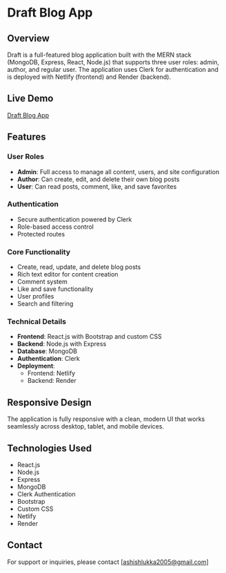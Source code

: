# Draft Blog App

## Overview
Draft is a full-featured blog application built with the MERN stack (MongoDB, Express, React, Node.js) that supports three user roles: admin, author, and regular user. The application uses Clerk for authentication and is deployed with Netlify (frontend) and Render (backend).

## Live Demo
[Draft Blog App](https://draft-blogapp.vercel.app/)

## Features

### User Roles
- **Admin**: Full access to manage all content, users, and site configuration
- **Author**: Can create, edit, and delete their own blog posts
- **User**: Can read posts, comment, like, and save favorites

### Authentication
- Secure authentication powered by Clerk
- Role-based access control
- Protected routes

### Core Functionality
- Create, read, update, and delete blog posts
- Rich text editor for content creation
- Comment system
- Like and save functionality
- User profiles
- Search and filtering

### Technical Details
- **Frontend**: React.js with Bootstrap and custom CSS
- **Backend**: Node.js with Express
- **Database**: MongoDB
- **Authentication**: Clerk
- **Deployment**: 
  - Frontend: Netlify
  - Backend: Render

## Responsive Design
The application is fully responsive with a clean, modern UI that works seamlessly across desktop, tablet, and mobile devices.

## Technologies Used
- React.js
- Node.js
- Express
- MongoDB
- Clerk Authentication
- Bootstrap
- Custom CSS
- Netlify
- Render

## Contact
For support or inquiries, please contact [ashishlukka2005@gmail.com]
